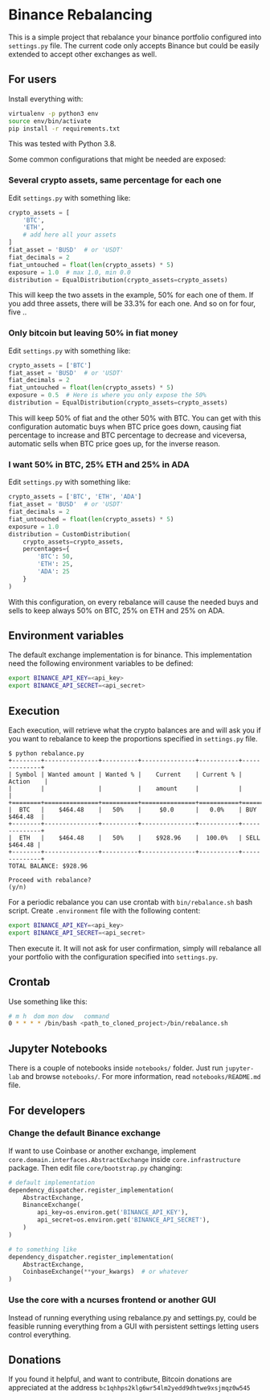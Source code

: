 # Binance Rebalancing
This is a simple project that rebalance your binance portfolio configured into `settings.py` file. The current code only accepts Binance but could be easily extended to accept other exchanges as well.

## For users

Install everything with:
```bash
virtualenv -p python3 env
source env/bin/activate
pip install -r requirements.txt
```

This was tested with Python 3.8.

Some common configurations that might be needed are exposed:

### Several crypto assets, same percentage for each one
Edit `settings.py` with something like:
```python
crypto_assets = [
    'BTC',
    'ETH',
    # add here all your assets
]
fiat_asset = 'BUSD'  # or 'USDT'
fiat_decimals = 2
fiat_untouched = float(len(crypto_assets) * 5)
exposure = 1.0  # max 1.0, min 0.0
distribution = EqualDistribution(crypto_assets=crypto_assets)
```
This will keep the two assets in the example, 50% for each one of them. If you add three assets, there will be 33.3% for each one. And so on for four, five .. 

### Only bitcoin but leaving 50% in fiat money
Edit `settings.py` with something like:
```python
crypto_assets = ['BTC']
fiat_asset = 'BUSD'  # or 'USDT'
fiat_decimals = 2
fiat_untouched = float(len(crypto_assets) * 5)
exposure = 0.5  # Here is where you only expose the 50%
distribution = EqualDistribution(crypto_assets=crypto_assets)
```
This will keep 50% of fiat and the other 50% with BTC. You can get with this configuration automatic buys when BTC price goes down, causing fiat percentage to increase and BTC percentage to decrease and viceversa, automatic sells when BTC price goes up, for the inverse reason.

### I want 50% in BTC, 25% ETH and 25% in ADA
Edit `settings.py` with something like:
```python
crypto_assets = ['BTC', 'ETH', 'ADA']
fiat_asset = 'BUSD'  # or 'USDT'
fiat_decimals = 2
fiat_untouched = float(len(crypto_assets) * 5)
exposure = 1.0
distribution = CustomDistribution(
    crypto_assets=crypto_assets,
    percentages={
        'BTC': 50,
        'ETH': 25,
        'ADA': 25
    }
)
```
With this configuration, on every rebalance will cause the needed buys and sells to keep always 50% on BTC, 25% on ETH and 25% on ADA.

## Environment variables
The default exchange implementation is for binance. This implementation need the following environment variables to be defined:

```bash
export BINANCE_API_KEY=<api_key>
export BINANCE_API_SECRET=<api_secret>
```

## Execution

Each execution, will retrieve what the crypto balances are and will ask you if you want to rebalance to keep the proportions specified in `settings.py` file.

```
$ python rebalance.py 
+--------+---------------+----------+---------------+-----------+--------------+
| Symbol | Wanted amount | Wanted % |    Current    | Current % |    Action    |
|        |               |          |    amount     |           |              |
+========+===============+==========+===============+===========+==============+
|  BTC   |    $464.48    |   50%    |     $0.0      |   0.0%    | BUY $464.48  |
+--------+---------------+----------+---------------+-----------+--------------+
|  ETH   |    $464.48    |   50%    |    $928.96    |  100.0%   | SELL $464.48 |
+--------+---------------+----------+---------------+-----------+--------------+
TOTAL BALANCE: $928.96

Proceed with rebalance?
(y/n) 
```

For a periodic rebalance you can use crontab with `bin/rebalance.sh` bash script. Create `.environment` file with the following content:

```bash
export BINANCE_API_KEY=<api_key>
export BINANCE_API_SECRET=<api_secret>
```

Then execute it. It will not ask for user confirmation, simply will rebalance all your portfolio with the configuration specified into `settings.py`.

## Crontab

Use something like this:

```bash
# m h  dom mon dow   command
0 * * * * /bin/bash <path_to_cloned_project>/bin/rebalance.sh
```

## Jupyter Notebooks
There is a couple of notebooks inside `notebooks/` folder. Just run `jupyter-lab` and browse `notebooks/`. For more information, read `notebooks/README.md` file. 

## For developers

### Change the default Binance exchange
If want to use Coinbase or another exchange, implement `core.domain.interfaces.AbstractExchange` inside `core.infrastructure` package. Then edit file `core/bootstrap.py` changing:
```python
# default implementation
dependency_dispatcher.register_implementation(
    AbstractExchange,
    BinanceExchange(
        api_key=os.environ.get('BINANCE_API_KEY'),
        api_secret=os.environ.get('BINANCE_API_SECRET'),
    )
)

# to something like
dependency_dispatcher.register_implementation(
    AbstractExchange,
    CoinbaseExchange(**your_kwargs)  # or whatever
)
```

### Use the core with a ncurses frontend or another GUI
Instead of running everything using rebalance.py and settings.py, could be feasible running everything from a GUI with persistent settings letting users control everything.


## Donations

If you found it helpful, and want to contribute, Bitcoin donations are appreciated at the address `bc1qhhps2klg6wr54lm2yedd9dhtwe9xsjmqz0w545`
